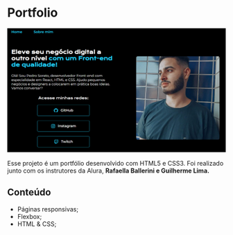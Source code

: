 # Portfolio

<img src="./assets/Portfolio-final.png" alt="Layout final da página.">

Esse projeto é um portfólio desenvolvido com HTML5 e CSS3. Foi realizado junto com os instrutores da Alura, <strong>Rafaella Ballerini e Guilherme Lima.</strong>

## Conteúdo
- Páginas responsivas;
- Flexbox;
- HTML & CSS;